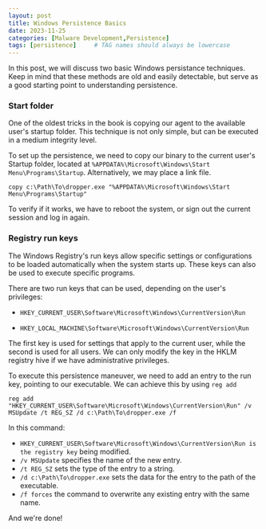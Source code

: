 ```yaml
---
layout: post
title: Windows Persistence Basics
date: 2023-11-25
categories: [Malware Development,Persistence]
tags: [persistence]     # TAG names should always be lowercase
---
```



In this post, we will discuss two basic Windows persistance techniques. Keep in mind that these methods are old and easily detectable, but serve as a good starting point to understanding persistence.

### Start folder

One of the oldest tricks in the book is copying our agent to the available user's startup folder. This technique is not only simple, but can be executed in a medium integrity level.

To set up the persistence, we need to copy our binary to the current user's Startup folder, located at `%APPDATA%\Microsoft\Windows\Start Menu\Programs\Startup`. Alternatively, we may place a link file.

```
copy c:\Path\To\dropper.exe "%APPDATA%\Microsoft\Windows\Start Menu\Programs\Startup"
```

To verify if it works, we have to reboot the system, or sign out the current session and log in again.

### Registry run keys

The Windows Registry's run keys allow specific settings or configurations to be loaded automatically when the system starts up. These keys can also be used to execute specific programs.

There are two run keys that can be used, depending on the user's privileges:

- `HKEY_CURRENT_USER\Software\Microsoft\Windows\CurrentVersion\Run`

- `HKEY_LOCAL_MACHINE\Software\Microsoft\Windows\CurrentVersion\Run`

The first key is used for settings that apply to the current user, while the second is used for all users. We can only modify the key in the HKLM registry hive if we have administrative privileges.

To execute this persistence maneuver, we need to add an entry to the run key, pointing to our executable. We can achieve this by using `reg add` 

```
reg add "HKEY_CURRENT_USER\Software\Microsoft\Windows\CurrentVersion\Run" /v MSUpdate /t REG_SZ /d c:\Path\To\dropper.exe /f 
```

In this command:

- `HKEY_CURRENT_USER\Software\Microsoft\Windows\CurrentVersion\Run is the registry key` being modified.
- `/v MSUpdate` specifies the name of the new entry.
- `/t REG_SZ` sets the type of the entry to a string.
- `/d c:\Path\To\dropper.exe` sets the data for the entry to the path of the executable.
- `/f forces` the command to overwrite any existing entry with the same name.

And we're done!
